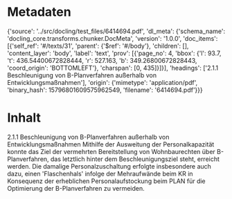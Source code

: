 # Metadaten
{'source': '../src/docling/test_files/6414694.pdf', 'dl_meta': {'schema_name': 'docling_core.transforms.chunker.DocMeta', 'version': '1.0.0', 'doc_items': [{'self_ref': '#/texts/31', 'parent': {'$ref': '#/body'}, 'children': [], 'content_layer': 'body', 'label': 'text', 'prov': [{'page_no': 4, 'bbox': {'l': 93.7, 't': 436.54400672828444, 'r': 527.163, 'b': 349.26800672828443, 'coord_origin': 'BOTTOMLEFT'}, 'charspan': [0, 435]}]}], 'headings': ['2.1.1 Beschleunigung von B-Planverfahren außerhalb von Entwicklungsmaßnahmen'], 'origin': {'mimetype': 'application/pdf', 'binary_hash': 15796801609575962549, 'filename': '6414694.pdf'}}}

# Inhalt
2.1.1 Beschleunigung von B-Planverfahren außerhalb von Entwicklungsmaßnahmen
Mithilfe der Ausweitung der Personalkapazität konnte das Ziel der vermehrten Bereitstellung von Wohnbaurechten über B-Planverfahren, das letztlich hinter dem Beschleunigungsziel steht, erreicht werden. Die damalige Personalzuschaltung erfolgte insbesondere auch dazu, einen 'Flaschenhals' infolge der Mehraufwände beim KR in Konsequenz der erheblichen Personalaufstockung beim PLAN für die Optimierung der B-Planverfahren zu vermeiden.